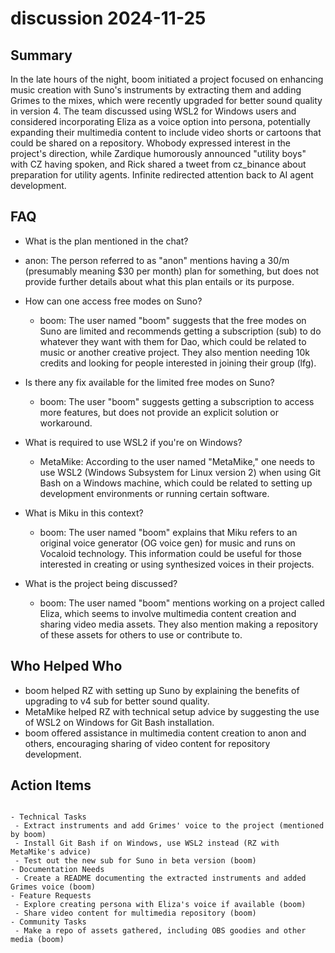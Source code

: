 # discussion 2024-11-25

## Summary
 In the late hours of the night, boom initiated a project focused on enhancing music creation with Suno's instruments by extracting them and adding Grimes to the mixes, which were recently upgraded for better sound quality in version 4. The team discussed using WSL2 for Windows users and considered incorporating Eliza as a voice option into persona, potentially expanding their multimedia content to include video shorts or cartoons that could be shared on a repository. Whobody expressed interest in the project's direction, while Zardique humorously announced "utility boys" with CZ having spoken, and Rick shared a tweet from cz_binance about preparation for utility agents. Infinite redirected attention back to AI agent development.

## FAQ
 - What is the plan mentioned in the chat?
  - anon: The person referred to as "anon" mentions having a 30/m (presumably meaning $30 per month) plan for something, but does not provide further details about what this plan entails or its purpose.

- How can one access free modes on Suno?
  - boom: The user named "boom" suggests that the free modes on Suno are limited and recommends getting a subscription (sub) to do whatever they want with them for Dao, which could be related to music or another creative project. They also mention needing 10k credits and looking for people interested in joining their group (lfg).

- Is there any fix available for the limited free modes on Suno?
  - boom: The user "boom" suggests getting a subscription to access more features, but does not provide an explicit solution or workaround.

- What is required to use WSL2 if you're on Windows?
  - MetaMike: According to the user named "MetaMike," one needs to use WSL2 (Windows Subsystem for Linux version 2) when using Git Bash on a Windows machine, which could be related to setting up development environments or running certain software.

- What is Miku in this context?
  - boom: The user named "boom" explains that Miku refers to an original voice generator (OG voice gen) for music and runs on Vocaloid technology. This information could be useful for those interested in creating or using synthesized voices in their projects.

- What is the project being discussed?
  - boom: The user named "boom" mentions working on a project called Eliza, which seems to involve multimedia content creation and sharing video media assets. They also mention making a repository of these assets for others to use or contribute to.

## Who Helped Who
 - boom helped RZ with setting up Suno by explaining the benefits of upgrading to v4 sub for better sound quality.
- MetaMike helped RZ with technical setup advice by suggesting the use of WSL2 on Windows for Git Bash installation.
- boom offered assistance in multimedia content creation to anon and others, encouraging sharing of video content for repository development.

## Action Items
 ```

- Technical Tasks
  - Extract instruments and add Grimes' voice to the project (mentioned by boom)
  - Install Git Bash if on Windows, use WSL2 instead (RZ with MetaMike's advice)
  - Test out the new sub for Suno in beta version (boom)
- Documentation Needs
  - Create a README documenting the extracted instruments and added Grimes voice (boom)
- Feature Requests
  - Explore creating persona with Eliza's voice if available (boom)
  - Share video content for multimedia repository (boom)
- Community Tasks
  - Make a repo of assets gathered, including OBS goodies and other media (boom)
```

